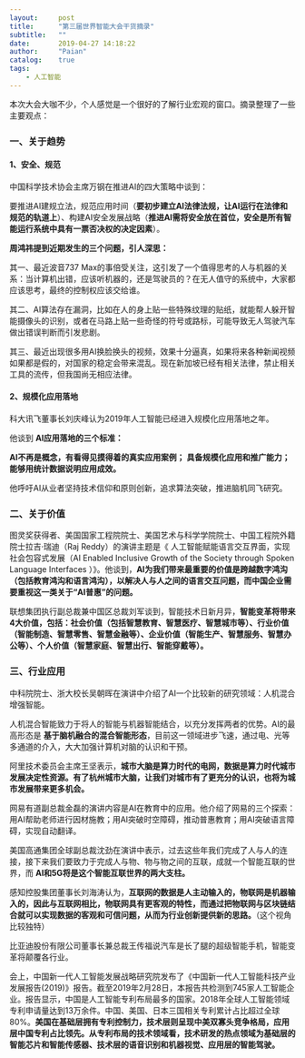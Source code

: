 ```yaml
---
layout:     post
title:      "第三届世界智能大会干货摘录"
subtitle:   ""
date:       2019-04-27 14:18:22
author:     "Paian"
catalog:    true
tags:
    - 人工智能
---
```


本次大会大咖不少，个人感觉是一个很好的了解行业宏观的窗口。摘录整理了一些主要观点：

### 一、关于趋势


#### 1、安全、规范


中国科学技术协会主席万钢在推进AI的四大策略中谈到：

要推进AI建规立法，规范应用时间（**要初步建立AI法律法规，让AI运行在法律和规范的轨道上**）、构建AI安全发展战略（**推进AI需将安全放在首位，安全是所有智能运行系统中具有一票否决权的决定因素**）。


**周鸿祎提到近期发生的三个问题，引人深思：**

其一、最近波音737 Max的事倍受关注，这引发了一个值得思考的人与机器的关系：当计算机出错，应该听机器的，还是驾驶员的？在无人值守的系统中，大家都应该思考，最终的控制权应该交给谁。


其二、AI算法存在漏洞，比如在人的身上贴一些特殊纹理的贴纸，就能帮人躲开智能摄像头的识别，或者在马路上贴一些奇怪的符号或路标，可能导致无人驾驶汽车做出错误判断而引发悲剧。


其三、最近出现很多用AI换脸换头的视频，效果十分逼真，如果将来各种新闻视频如果都是假的，对国家的稳定会带来混乱。现在新加坡已经有相关法律，禁止相关工具的流传，但我国尚无相应法律。


#### 2、规模化应用落地


科大讯飞董事长刘庆峰认为2019年人工智能已经进入规模化应用落地之年。

他谈到 **AI应用落地的三个标准：**

**AI不再是概念，有看得见摸得着的真实应用案例；**
**具备规模化应用和推广能力；**
**能够用统计数据说明应用成效。**

他呼吁AI从业者坚持技术信仰和原则创新，追求算法突破，推进脑机同飞研究。


### 二、关于价值


图灵奖获得者、美国国家工程院院士、美国艺术与科学学院院士、中国工程院外籍院士拉吉·瑞迪（Raj Reddy）的演讲主题是《 人工智能赋能语言交互界面，实现社会包容式发展（AI Enabled Inclusive Growth of the Society through Spoken Language Interfaces ）》。他谈到，**AI为我们带来最重要的价值是跨越数字鸿沟（包括教育鸿沟和语言鸿沟），以解决人与人之间的语言交互问题，而中国企业需要重视这一类关于“AI普惠”的问题。**

联想集团执行副总裁兼中国区总裁刘军谈到，智能技术日新月异，**智能变革将带来4大价值，包括：社会价值（包括智慧教育、智慧医疗、智慧城市等）、行业价值（智能制造、智慧零售、智慧金融等）、企业价值（智能生产、智慧服务、智慧办公等）、个人价值（智慧家庭、智慧出行、智能穿戴等）。**

### 三、行业应用

中科院院士、浙大校长吴朝晖在演讲中介绍了AI一个比较新的研究领域：人机混合增强智能。

人机混合智能致力于将人的智能与机器智能结合，以充分发挥两者的优势。AI的最高形态是 **基于脑机融合的混合智能形态**，目前这一领域进步飞速，通过电、光等多通道的介入，大大加强计算机对脑的认识和干预。


阿里技术委员会主席王坚表示，**城市大脑是算力时代的电网，数据是算力时代城市发展决定性资源。有了杭州城市大脑，让我们对城市有了更充分的认识，也将为城市发展带来更多机会。**

网易有道副总裁金磊的演讲内容是AI在教育中的应用。他介绍了网易的三个探索：用AI帮助老师进行因材施教；用AI突破时空障碍，推动普惠教育；用AI突破语言障碍，实现自动翻译。

美国高通集团全球副总裁沈劲在演讲中表示，过去这些年我们完成了人与人的连接，接下来我们要致力于完成人与物、物与物之间的互联，成就一个智能互联的世界，而 **AI和5G将是这个智能互联世界的两大支柱。**

感知控股集团董事长刘海涛认为，**互联网的数据是人主动输入的，物联网是机器输入的，因此与互联网相比，物联网具有更客观的特性，而通过把物联网与区块链结合就可以实现数据的客观和可信问题，从而为行业创新提供新的思路。**（这个视角比较独特）

比亚迪股份有限公司董事长兼总裁王传福说汽车是长了腿的超级智能手机，智能变革将颠覆各行业。

会上，中国新一代人工智能发展战略研究院发布了《中国新一代人工智能科技产业发展报告(2019)》报告。截至2019年2月28日，本报告共检测到745家人工智能企业。报告显示，中国是人工智能专利布局最多的国家。2018年全球人工智能领域专利申请量达到13万余件。中国、美国、日本三国相关专利累计占比超过全球80%。**美国在基础层拥有专利控制力，技术层则呈现中美双寡头竞争格局，应用层中国专利占比领先。从专利布局的技术领域看，技术研发的热点领域为基础层的智能芯片和智能传感器、技术层的语音识别和机器视觉、应用层的智能驾驶。**
